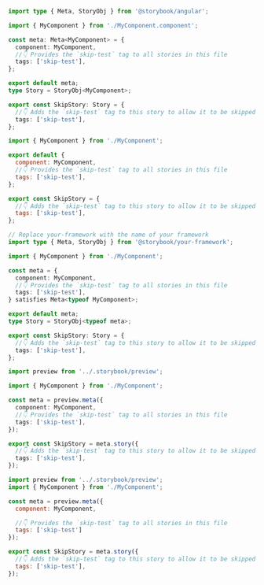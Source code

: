 ```ts filename="MyComponent.stories.ts" renderer="angular" language="ts"
import type { Meta, StoryObj } from '@storybook/angular';

import { MyComponent } from './MyComponent.component';

const meta: Meta<MyComponent> = {
  component: MyComponent,
  //👇 Provides the `skip-test` tag to all stories in this file
  tags: ['skip-test'],
};

export default meta;
type Story = StoryObj<MyComponent>;

export const SkipStory: Story = {
  //👇 Adds the `skip-test` tag to this story to allow it to be skipped in the tests when enabled in the test-runner configuration
  tags: ['skip-test'],
};
```

```js filename="MyComponent.stories.js|jsx" renderer="common" language="js" tabTitle="CSF 3"
import { MyComponent } from './MyComponent';

export default {
  component: MyComponent,
  //👇 Provides the `skip-test` tag to all stories in this file
  tags: ['skip-test'],
};

export const SkipStory = {
  //👇 Adds the `skip-test` tag to this story to allow it to be skipped in the tests when enabled in the test-runner configuration
  tags: ['skip-test'],
};
```

```ts filename="MyComponent.stories.ts|tsx" renderer="common" language="ts" tabTitle="CSF 3"
// Replace your-framework with the name of your framework
import type { Meta, StoryObj } from '@storybook/your-framework';

import { MyComponent } from './MyComponent';

const meta = {
  component: MyComponent,
  //👇 Provides the `skip-test` tag to all stories in this file
  tags: ['skip-test'],
} satisfies Meta<typeof MyComponent>;

export default meta;
type Story = StoryObj<typeof meta>;

export const SkipStory: Story = {
  //👇 Adds the `skip-test` tag to this story to allow it to be skipped in the tests when enabled in the test-runner configuration
  tags: ['skip-test'],
};
```

```ts filename="MyComponent.stories.ts|tsx" renderer="react" language="ts" tabTitle="CSF Next 🧪"
import preview from '../.storybook/preview';

import { MyComponent } from './MyComponent';

const meta = preview.meta({
  component: MyComponent,
  //👇 Provides the `skip-test` tag to all stories in this file
  tags: ['skip-test'],
});

export const SkipStory = meta.story({
  //👇 Adds the `skip-test` tag to this story to allow it to be skipped in the tests when enabled in the test-runner configuration
  tags: ['skip-test'],
});
```

<!-- JS snippets still needed while providing both CSF 3 & Next -->

```js filename="MyComponent.stories.js|jsx" renderer="react" language="js" tabTitle="CSF Next 🧪"
import preview from '../.storybook/preview';
import { MyComponent } from './MyComponent';

const meta = preview.meta({
  component: MyComponent,

  //👇 Provides the `skip-test` tag to all stories in this file
  tags: ['skip-test']
});

export const SkipStory = meta.story({
  //👇 Adds the `skip-test` tag to this story to allow it to be skipped in the tests when enabled in the test-runner configuration
  tags: ['skip-test'],
});
```

